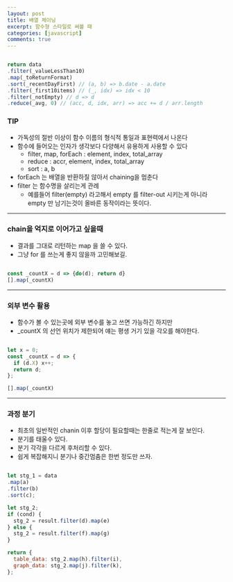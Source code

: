 ```yaml
---
layout: post
title: 배열 체이닝
excerpt: 함수형 스타일로 써볼 때
categories: [javascript] 
comments: true
---
```


```js

return data
.filter(_valueLessThan10)
.map(_toReturnFormat)
.sort(_recentDayFirst) // (a, b) => b.date - a.date
.filter(_first10items) // (_, idx) => idx < 10
.filter(_notEmpty) // d => d
.reduce(_avg, 0) // (acc, d, idx, arr) => acc += d / arr.length

```

### TIP
- 가독성의 절반 이상이 함수 이름의 형식적 통일과 표현력에서 나온다 
- 함수에 들어오는 인자가 생각보다 다양해서 유용하게 사용할 수 있다
  - filter, map, forEach : element, index, total_array
  - reduce : accr, element, index, total_array
  - sort : a, b
- forEach 는 배열을 반환하질 않아서 chaining을 멈춘다
- filter 는 함수명을 살리는게 관례
  - 예를들어 filter(empty) 라고해서 empty 를 filter-out 시키는게 아니라 empty 만 남기는것이 올바른 동작이라는 뜻이다. 

---

### chain을 억지로 이어가고 싶을때

- 결과를 그대로 리턴하는 map 을 쓸 수 있다. 
- 그냥 for 를 쓰는게 좋지 않을까 고민해보길.

```js

const _countX = d => {do(d); return d}
[].map(_countX)

```

---

### 외부 변수 활용

- 함수가 볼 수 있는곳에 외부 변수를 놓고 쓰면 가능하긴 하지만
- _countX 의 선언 위치가 제한되어 얘는 평생 거기 있을 각오를 해야한다. 

```js

let x = 0;
const _countX = d => { 
  if (d.X) x++;
  return d;
};

[].map(_countX)

```

---

### 과정 분기

- 최초의 일반적인 chanin 이후 할당이 필요할때는 한줄로 적는게 잘 보인다.
- 분기를 태울수 있다.
- 분기 각각을 다르게 후처리할 수 있다.
- 쉽게 복잡해지니 분기나 중간멈춤은 한번 정도만 쓰자.

```js

let stg_1 = data
.map(a)
.filter(b)
.sort(c);

let stg_2;
if (cond) {
  stg_2 = result.filter(d).map(e)
} else {
  stg_2 = result.filter(f).map(g)
}

return {
  table_data: stg_2.map(h).filter(i),
  graph_data: stg_2.map(j).filter(k),
};

```